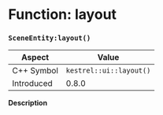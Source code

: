 
# Function: layout
### `SceneEntity:layout()`

| Aspect | Value |
| --- | --- |
| C++ Symbol | `kestrel::ui::layout()` |
| Introduced | 0.8.0 |

**Description**


